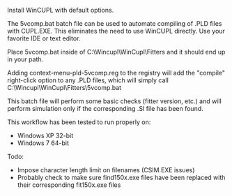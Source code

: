 Install WinCUPL with default options.

The 5vcomp.bat batch file can be used to automate compiling of .PLD files with CUPL.EXE.
This eliminates the need to use WinCUPL directly. Use your favorite IDE or text editor.

Place 5vcomp.bat inside of C:\Wincupl\WinCupl\Fitters and it should end up in your path.

Adding context-menu-pld-5vcomp.reg to the registry will add the "compile" right-click
option to any .PLD files, which will simply call C:\Wincupl\WinCupl\Fitters\5vcomp.bat

This batch file will perform some basic checks (fitter version, etc.) and will perform
simulation only if the corresponding .SI file has been found.

This workflow has been tested to run properly on:
 - Windows XP 32-bit
 - Windows 7 64-bit

Todo:
* Impose character length limit on filenames (CSIM.EXE issues)
* Probably check to make sure find150x.exe files have been replaced with their corresponding fit150x.exe files
